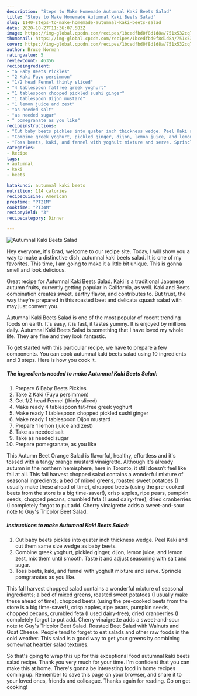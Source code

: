 ```yaml
---
description: "Steps to Make Homemade Autumnal Kaki Beets Salad"
title: "Steps to Make Homemade Autumnal Kaki Beets Salad"
slug: 1140-steps-to-make-homemade-autumnal-kaki-beets-salad
date: 2020-10-27T11:36:07.583Z
image: https://img-global.cpcdn.com/recipes/1bcedfbd0f8d1d8a/751x532cq70/autumnal-kaki-beets-salad-recipe-main-photo.jpg
thumbnail: https://img-global.cpcdn.com/recipes/1bcedfbd0f8d1d8a/751x532cq70/autumnal-kaki-beets-salad-recipe-main-photo.jpg
cover: https://img-global.cpcdn.com/recipes/1bcedfbd0f8d1d8a/751x532cq70/autumnal-kaki-beets-salad-recipe-main-photo.jpg
author: Bruce Norman
ratingvalue: 5
reviewcount: 46356
recipeingredient:
- "6 Baby Beets Pickles"
- "2 Kaki Fuyu persimmon"
- "1/2 head Fennel thinly sliced"
- "4 tablespoon fatfree greek yoghurt"
- "1 tablespoon chopped pickled sushi ginger"
- "1 tablespoon Dijon mustard"
- "1 lemon juice and zest"
- "as needed salt"
- "as needed sugar"
- " pomegranate as you like"
recipeinstructions:
- "Cut baby beets pickles into quater inch thickness wedge. Peel Kaki and cut them same size wedge as baby beets."
- "Combine greek yoghurt, pickled ginger, dijon, lemon juice, and lemon zest, mix them until smooth. Taste it and adjust seasoning with salt and sugar."
- "Toss beets, kaki, and fennel with yoghult mixture and serve. Sprincle pomgranates as you like."
categories:
- Recipe
tags:
- autumnal
- kaki
- beets

katakunci: autumnal kaki beets 
nutrition: 114 calories
recipecuisine: American
preptime: "PT21M"
cooktime: "PT34M"
recipeyield: "3"
recipecategory: Dinner

---
```



![Autumnal Kaki Beets Salad](https://img-global.cpcdn.com/recipes/1bcedfbd0f8d1d8a/751x532cq70/autumnal-kaki-beets-salad-recipe-main-photo.jpg)

Hey everyone, it's Brad, welcome to our recipe site. Today, I will show you a way to make a distinctive dish, autumnal kaki beets salad. It is one of my favorites. This time, I am going to make it a little bit unique. This is gonna smell and look delicious.

Great recipe for Autumnal Kaki Beets Salad. Kaki is a traditional Japanese autumn fruits, currently getting popular in California, as well. Kaki and Beets combination creates sweet, earthy flavor, and contributes to. But trust, the way they&#39;re prepared in this roasted beet and delicata squash salad with may just convert you.

Autumnal Kaki Beets Salad is one of the most popular of recent trending foods on earth. It's easy, it is fast, it tastes yummy. It is enjoyed by millions daily. Autumnal Kaki Beets Salad is something that I have loved my whole life. They are fine and they look fantastic.


To get started with this particular recipe, we have to prepare a few components. You can cook autumnal kaki beets salad using 10 ingredients and 3 steps. Here is how you cook it.

<!--inarticleads1-->

##### The ingredients needed to make Autumnal Kaki Beets Salad:

1. Prepare 6 Baby Beets Pickles
1. Take 2 Kaki (Fuyu persimmon)
1. Get 1/2 head Fennel (thinly sliced)
1. Make ready 4 tablespoon fat-free greek yoghurt
1. Make ready 1 tablespoon chopped pickled sushi ginger
1. Make ready 1 tablespoon Dijon mustard
1. Prepare 1 lemon (juice and zest)
1. Take as needed salt
1. Take as needed sugar
1. Prepare  pomegranate, as you like


This Autumn Beet Orange Salad is flavorful, healthy, effortless and it&#39;s tossed with a tangy orange mustard vinaigrette. Although it&#39;s already autumn in the northern hemisphere, here in Toronto, it still doesn&#39;t feel like fall at all. This fall harvest chopped salad contains a wonderful mixture of seasonal ingredients; a bed of mixed greens, roasted sweet potatoes (I usually make these ahead of time), chopped beets (using the pre-cooked beets from the store is a big time-saver!), crisp apples, ripe pears, pumpkin seeds, chopped pecans, crumbled feta (I used dairy-free), dried cranberries (I completely forgot to put add. Cherry vinaigrette adds a sweet-and-sour note to Guy&#39;s Tricolor Beet Salad. 

<!--inarticleads2-->

##### Instructions to make Autumnal Kaki Beets Salad:

1. Cut baby beets pickles into quater inch thickness wedge. Peel Kaki and cut them same size wedge as baby beets.
1. Combine greek yoghurt, pickled ginger, dijon, lemon juice, and lemon zest, mix them until smooth. Taste it and adjust seasoning with salt and sugar.
1. Toss beets, kaki, and fennel with yoghult mixture and serve. Sprincle pomgranates as you like.


This fall harvest chopped salad contains a wonderful mixture of seasonal ingredients; a bed of mixed greens, roasted sweet potatoes (I usually make these ahead of time), chopped beets (using the pre-cooked beets from the store is a big time-saver!), crisp apples, ripe pears, pumpkin seeds, chopped pecans, crumbled feta (I used dairy-free), dried cranberries (I completely forgot to put add. Cherry vinaigrette adds a sweet-and-sour note to Guy&#39;s Tricolor Beet Salad. Roasted Beet Salad with Walnuts and Goat Cheese. People tend to forget to eat salads and other raw foods in the cold weather. This salad is a good way to get your greens by combining somewhat heartier salad textures. 

So that's going to wrap this up for this exceptional food autumnal kaki beets salad recipe. Thank you very much for your time. I'm confident that you can make this at home. There's gonna be interesting food in home recipes coming up. Remember to save this page on your browser, and share it to your loved ones, friends and colleague. Thanks again for reading. Go on get cooking!
